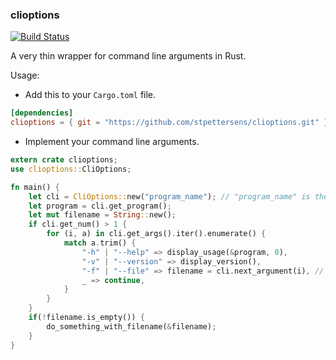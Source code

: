 ### clioptions
[![Build Status](https://travis-ci.org/stpettersens/clioptions.png?branch=master)](https://travis-ci.org/stpettersens/clioptions)

A very thin wrapper for command line arguments in Rust.

Usage:

- Add this to your `Cargo.toml` file.

```toml
[dependencies]
clioptions = { git = "https://github.com/stpettersens/clioptions.git" }
```

- Implement your command line arguments.

```rust
extern crate clioptions;
use clioptions::CliOptions;

fn main() {
    let cli = CliOptions::new("program_name"); // "program_name" is the fallback for argv[0].
    let program = cli.get_program();
    let mut filename = String::new();
    if cli.get_num() > 1 {
        for (i, a) in cli.get_args().iter().enumerate() {
            match a.trim() {
                "-h" | "--help" => display_usage(&program, 0),
                "-v" | "--version" => display_version(),
                "-f" | "--file" => filename = cli.next_argument(i), // next_argument(i) gets the argument after i.
                _ => continue,
            }
        }
    }
    if(!filename.is_empty()) {
        do_something_with_filename(&filename);
    }
}
```
